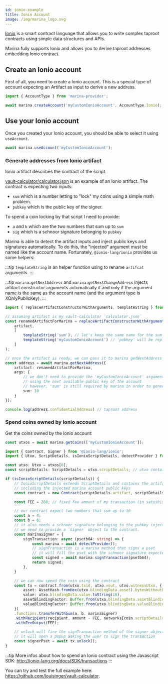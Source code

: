 ```yaml
---
id: ionio-example
title: Ionio Account
image: /img/marina_logo.svg
---
```


[Ionio](http://ionio-lang.org/docs/intro) is a smart contract language that allows you to write complex taproot contracts using simple data structures and APIs. 

Marina fully supports Ionio and allows you to derive taproot addresses embedding Ionio contract.

## Create an Ionio account

First of all, you need to create a Ionio account. This is a special type of account expecting an Artifact as input to derive a new address.

```js
import { AccountType } from 'marina-provider';

await marina.createAccount('myCustomIonioAccount', AccountType.Ionio); 
```

## Use your Ionio account

Once you created your Ionio account, you should be able to select it using `useAccount`.

```js
await marina.useAccount('myCustomIonioAccount');
```

### Generate addresses from Ionio artifact

Ionio artifact describes the contract of the script. 

[vault-calculator/calculator.json](https://github.com/louisinger/vault-calculator/blob/master/src/calculator.json) is an example of an Ionio artifact. The contract is expecting two inputs:
* `sum` which is a number letting to "lock" my coins using a simple math problem.
* `pubkey` which is the public key of the signer.

To spend a coin locking by that script I need to provide:
 * `a` and `b` which are the two numbers that sum up to `sum`
 * `sig` which is a schnoor signature belonging to `pubkey`

Marina is able to detect the artifact inputs and inject public keys and signatures automatically. To do this, the "injected" argument must be named like the account name. Fortunately, `@ionio-lang/ionio` provides us some helpers:

:::tip
`templateString` is an helper function using to rename `artifcat` arguments.
:::

:::tip
`marina.getNextAddress` and `marina.getNextChangeAddress` injects artifact constructor arguments automatically if and only if the argument name is the same as the account name (and the argument type is XOnlyPublicKey).
:::

```typescript
import { replaceArtifactConstructorWithArguments, templateString } from '@ionio-lang/ionio';

// assuming artifact is my vault-calculator `calculator.json`
const renamedArtifactForMarina = replaceArtifactConstructorWithArguments(
    artifact, 
    [
        templateString('sum'), // let's keep the same name for the sum arg
        templateString('myCustomIonioAccount') // 'pubkey' will be replaced by the account name 
    ]
);

// once the artifact is ready, we can pass it to marina getNextAddress
const address = await marina.getNextAddress({
    artifact: renamedArtifactForMarina,
    args: {
        // we don't need to provide the 'myCustomIonioAccount' argument, marina will inject it automatically
        // using the next available public key of the account
        // however, 'sum' is still required by marina in order to generate the right script
        sum: 10
    }    
});

console.log(address.confidentialAddress) // taproot address
```

### Spend coins owned by Ionio account

Get the coins owned by the Ionio account:

```js
const utxos = await marina.getCoins(['myCustomIonioAccount']);
```

```typescript
import { Contract, Signer } from '@ionio-lang/ionio';
import { Utxo, ScriptDetails, isIonioScriptDetails, detectProvider } from 'marina-provider';

const utxo: Utxo = utxos[0];
const scriptDetails: ScriptDetails = utxo.scriptDetails; // utxo contains all the data of the script locking the coin

if (isIonioScriptDetails(scriptDetails)) { 
    // IonioScriptDetails extends ScriptDetails and contains the artifact and the constructor parameters
    // including the injected marina account public keys
    const contract = new Contract(scriptDetails.artifact, scriptDetails.params);

    const FEE = 280; // fixed fee amount of my transaction (in satoshis)

    // our contract expect two numbers that sum up to 10
    const a = 4;
    const b = 6;
    // it also needs a schnoor signature belonging to the pubkey injected by marina
    // we need to provide a `Signer` object to the contract.
    const marinaSigner = {
        signTransaction: async (psetb64: string) => {
            const marina = await detectProvider();
            // signTransaction is a marina method that signs a pset
            // it will fill the pset with the schnoor signature expected by the contract
            const signed = await marina.signTransaction(psetb64);
            return signed;
        },
    }

    // we can now spend the coin using the contract
    const tx = contract.from(utxo.txid, utxo.vout, utxo.witnessUtxo, {
        asset: AssetHash.fromHex(utxo.blindingData.asset).bytesWithoutPrefix,
        value: utxo.blindingData.value.toString(10),
        assetBlindingFactor: Buffer.from(utxo.blindingData.assetBlindingFactor, 'hex'),
        valueBlindingFactor: Buffer.from(utxo.blindingData.valueBlindingFactor, 'hex'),
    })
    .functions.transferWithSum(a, b, marinaSigner)
    .withRecipient(recipient, amount - FEE, networks[coin.scriptDetails.network].assetHash, 0)
    .withFeeOutput(FEE);

    // unlock will fire the signTransaction method of the signer object
    // it will open a popup asking the user to sign the transaction
    const signerPset = await tx.unlock();
}
```

:::tip
More infos about how to spend an Ionio contract using the Javascript SDK: http://ionio-lang.org/docs/SDK/transactions
:::

You can try and test the full example here: https://github.com/louisinger/vault-calculator.

